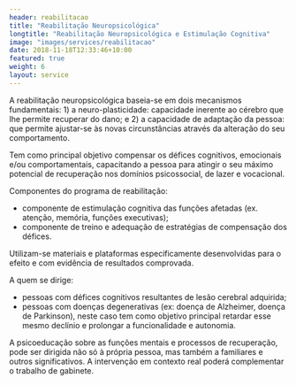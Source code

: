 ```yaml
---
header: reabilitacao
title: "Reabilitação Neuropsicológica"
longtitle: "Reabilitação Neuropsicológica e Estimulação Cognitiva"
image: "images/services/reabilitacao"
date: 2018-11-18T12:33:46+10:00
featured: true
weight: 6
layout: service
---
```


A reabilitação neuropsicológica baseia-se em dois mecanismos fundamentais: 1) a neuro-plasticidade: capacidade inerente ao cérebro que lhe permite recuperar do dano; e 2) a capacidade de adaptação da pessoa: que  permite ajustar-se às novas circunstâncias através da alteração do seu comportamento.

Tem como principal objetivo compensar os défices cognitivos, emocionais e/ou comportamentais, capacitando a pessoa para atingir o seu máximo potencial de recuperação nos domínios psicossocial, de lazer e vocacional.

Componentes do programa de reabilitação:
* componente de estimulação cognitiva das funções afetadas (ex. atenção, memória, funções executivas); 
* componente de treino e adequação de estratégias de compensação dos défices.

Utilizam-se materiais e plataformas especificamente desenvolvidas para o efeito e com evidência de resultados comprovada. 

A quem se dirige:
* pessoas com défices cognitivos resultantes de lesão cerebral adquirida;
* pessoas com doenças degenerativas (ex: doença de Alzheimer, doença de Parkinson), neste caso tem como objetivo principal retardar esse mesmo declínio e prolongar a funcionalidade e autonomia.

A psicoeducação sobre as funções mentais e processos de recuperação, pode ser dirigida não só à própria pessoa, mas também a familiares e outros significativos. A intervenção em contexto real poderá complementar o trabalho de gabinete.